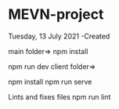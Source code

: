 # MEVN-project
Tuesday, 13 July 2021 -Created

main folder=>
npm install

npm run dev
client folder=>

npm install
npm run serve

Lints and fixes files
npm run lint
